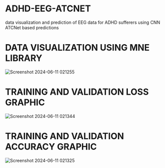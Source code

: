 # ADHD-EEG-ATCNET

data visualization and prediction of EEG data for ADHD sufferers using CNN ATCNet based predictions

# DATA VISUALIZATION USING MNE LIBRARY
![Screenshot 2024-06-11 021255](https://github.com/TioSatrio100/ADHD-EEG-ATCNET/assets/88955341/2745e191-fa65-4135-ba41-cda1fd5e4da0)


# TRAINING AND VALIDATION LOSS GRAPHIC
![Screenshot 2024-06-11 021344](https://github.com/TioSatrio100/ADHD-EEG-ATCNET/assets/88955341/01347404-b735-4a50-86b4-1f6ee343f897)


# TRAINING AND VALIDATION ACCURACY GRAPHIC
![Screenshot 2024-06-11 021325](https://github.com/TioSatrio100/ADHD-EEG-ATCNET/assets/88955341/dda8d1a1-7ed4-492b-8f11-6dbcdda0826b)

